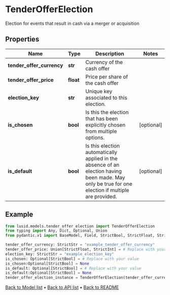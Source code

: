 # TenderOfferElection

Election for events that result in cash via a merger or acquisition
## Properties
Name | Type | Description | Notes
------------ | ------------- | ------------- | -------------
**tender_offer_currency** | **str** | Currency of the cash offer | 
**tender_offer_price** | **float** | Price per share of the cash offer | 
**election_key** | **str** | Unique key associated to this election. | 
**is_chosen** | **bool** | Is this the election that has been explicitly chosen from multiple options. | [optional] 
**is_default** | **bool** | Is this election automatically applied in the absence of an election having been made.  May only be true for one election if multiple are provided. | [optional] 
## Example

```python
from lusid.models.tender_offer_election import TenderOfferElection
from typing import Any, Dict, Optional, Union
from pydantic.v1 import BaseModel, Field, StrictBool, StrictFloat, StrictInt, StrictStr, constr

tender_offer_currency: StrictStr = "example_tender_offer_currency"
tender_offer_price: Union[StrictFloat, StrictInt] = # Replace with your value
election_key: StrictStr = "example_election_key"
is_chosen: Optional[StrictBool] = # Replace with your value
is_chosen:Optional[StrictBool] = None
is_default: Optional[StrictBool] = # Replace with your value
is_default:Optional[StrictBool] = None
tender_offer_election_instance = TenderOfferElection(tender_offer_currency=tender_offer_currency, tender_offer_price=tender_offer_price, election_key=election_key, is_chosen=is_chosen, is_default=is_default)

```

[Back to Model list](../README.md#documentation-for-models) &#8226; [Back to API list](../README.md#documentation-for-api-endpoints) &#8226; [Back to README](../README.md)

